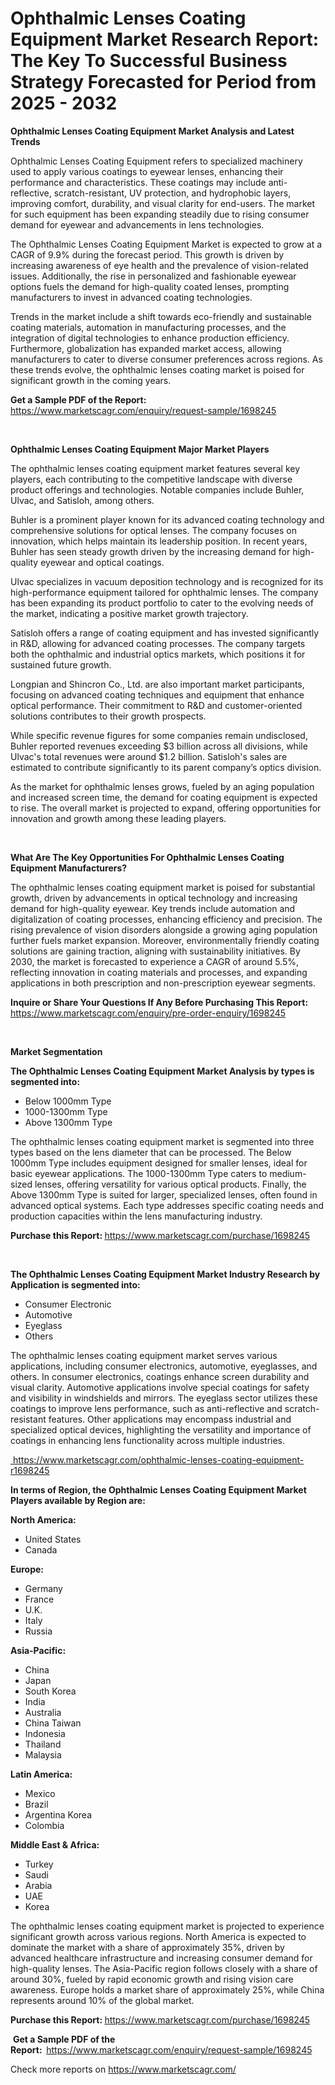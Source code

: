 <p><h1>Ophthalmic Lenses Coating Equipment Market Research Report: The Key To Successful Business Strategy Forecasted for Period from 2025 - 2032</h1></p><p><strong>Ophthalmic Lenses Coating Equipment Market Analysis and Latest Trends</strong></p>
<p><p>Ophthalmic Lenses Coating Equipment refers to specialized machinery used to apply various coatings to eyewear lenses, enhancing their performance and characteristics. These coatings may include anti-reflective, scratch-resistant, UV protection, and hydrophobic layers, improving comfort, durability, and visual clarity for end-users. The market for such equipment has been expanding steadily due to rising consumer demand for eyewear and advancements in lens technologies.</p><p>The Ophthalmic Lenses Coating Equipment Market is expected to grow at a CAGR of 9.9% during the forecast period. This growth is driven by increasing awareness of eye health and the prevalence of vision-related issues. Additionally, the rise in personalized and fashionable eyewear options fuels the demand for high-quality coated lenses, prompting manufacturers to invest in advanced coating technologies. </p><p>Trends in the market include a shift towards eco-friendly and sustainable coating materials, automation in manufacturing processes, and the integration of digital technologies to enhance production efficiency. Furthermore, globalization has expanded market access, allowing manufacturers to cater to diverse consumer preferences across regions. As these trends evolve, the ophthalmic lenses coating market is poised for significant growth in the coming years.</p></p>
<p><strong>Get a Sample PDF of the Report:&nbsp;</strong> <a href="https://www.marketscagr.com/enquiry/request-sample/1698245?utm_campaign=3122&utm_medium=2&utm_source=Github&utm_content=ia&utm_term=24032025&utm_id=ophthalmic-lenses-coating-equipment">https://www.marketscagr.com/enquiry/request-sample/1698245</a></p>
<p>&nbsp;</p>
<p><strong>Ophthalmic Lenses Coating Equipment Major Market Players</strong></p>
<p><p>The ophthalmic lenses coating equipment market features several key players, each contributing to the competitive landscape with diverse product offerings and technologies. Notable companies include Buhler, Ulvac, and Satisloh, among others.</p><p>Buhler is a prominent player known for its advanced coating technology and comprehensive solutions for optical lenses. The company focuses on innovation, which helps maintain its leadership position. In recent years, Buhler has seen steady growth driven by the increasing demand for high-quality eyewear and optical coatings.</p><p>Ulvac specializes in vacuum deposition technology and is recognized for its high-performance equipment tailored for ophthalmic lenses. The company has been expanding its product portfolio to cater to the evolving needs of the market, indicating a positive market growth trajectory.</p><p>Satisloh offers a range of coating equipment and has invested significantly in R&D, allowing for advanced coating processes. The company targets both the ophthalmic and industrial optics markets, which positions it for sustained future growth.</p><p>Longpian and Shincron Co., Ltd. are also important market participants, focusing on advanced coating techniques and equipment that enhance optical performance. Their commitment to R&D and customer-oriented solutions contributes to their growth prospects.</p><p>While specific revenue figures for some companies remain undisclosed, Buhler reported revenues exceeding $3 billion across all divisions, while Ulvac's total revenues were around $1.2 billion. Satisloh's sales are estimated to contribute significantly to its parent company’s optics division.</p><p>As the market for ophthalmic lenses grows, fueled by an aging population and increased screen time, the demand for coating equipment is expected to rise. The overall market is projected to expand, offering opportunities for innovation and growth among these leading players.</p></p>
<p>&nbsp;</p>
<p><strong>What Are The Key Opportunities For Ophthalmic Lenses Coating Equipment Manufacturers?</strong></p>
<p><p>The ophthalmic lenses coating equipment market is poised for substantial growth, driven by advancements in optical technology and increasing demand for high-quality eyewear. Key trends include automation and digitalization of coating processes, enhancing efficiency and precision. The rising prevalence of vision disorders alongside a growing aging population further fuels market expansion. Moreover, environmentally friendly coating solutions are gaining traction, aligning with sustainability initiatives. By 2030, the market is forecasted to experience a CAGR of around 5.5%, reflecting innovation in coating materials and processes, and expanding applications in both prescription and non-prescription eyewear segments.</p></p>
<p><strong>Inquire or Share Your Questions If Any Before Purchasing This Report:</strong> <a href="https://www.marketscagr.com/enquiry/pre-order-enquiry/1698245?utm_campaign=3122&utm_medium=2&utm_source=Github&utm_content=ia&utm_term=24032025&utm_id=ophthalmic-lenses-coating-equipment">https://www.marketscagr.com/enquiry/pre-order-enquiry/1698245</a></p>
<p>&nbsp;</p>
<p><strong>Market Segmentation</strong></p>
<p><strong>The Ophthalmic Lenses Coating Equipment Market Analysis by types is segmented into:</strong></p>
<p><ul><li>Below 1000mm Type</li><li>1000-1300mm Type</li><li>Above 1300mm Type</li></ul></p>
<p><p>The ophthalmic lenses coating equipment market is segmented into three types based on the lens diameter that can be processed. The Below 1000mm Type includes equipment designed for smaller lenses, ideal for basic eyewear applications. The 1000-1300mm Type caters to medium-sized lenses, offering versatility for various optical products. Finally, the Above 1300mm Type is suited for larger, specialized lenses, often found in advanced optical systems. Each type addresses specific coating needs and production capacities within the lens manufacturing industry.</p></p>
<p><strong>Purchase this Report:&nbsp;</strong><a href="https://www.marketscagr.com/purchase/1698245?utm_campaign=3122&utm_medium=2&utm_source=Github&utm_content=ia&utm_term=24032025&utm_id=ophthalmic-lenses-coating-equipment">https://www.marketscagr.com/purchase/1698245</a></p>
<p>&nbsp;</p>
<p><strong>The Ophthalmic Lenses Coating Equipment Market Industry Research by Application is segmented into:</strong></p>
<p><ul><li>Consumer Electronic</li><li>Automotive</li><li>Eyeglass</li><li>Others</li></ul></p>
<p><p>The ophthalmic lenses coating equipment market serves various applications, including consumer electronics, automotive, eyeglasses, and others. In consumer electronics, coatings enhance screen durability and visual clarity. Automotive applications involve special coatings for safety and visibility in windshields and mirrors. The eyeglass sector utilizes these coatings to improve lens performance, such as anti-reflective and scratch-resistant features. Other applications may encompass industrial and specialized optical devices, highlighting the versatility and importance of coatings in enhancing lens functionality across multiple industries.</p></p>
<p><a href="https://www.marketscagr.com/ophthalmic-lenses-coating-equipment-r1698245?utm_campaign=3122&utm_medium=2&utm_source=Github&utm_content=ia&utm_term=24032025&utm_id=ophthalmic-lenses-coating-equipment">&nbsp;https://www.marketscagr.com/ophthalmic-lenses-coating-equipment-r1698245</a></p>
<p><strong>In terms of Region, the Ophthalmic Lenses Coating Equipment Market Players available by Region are:</strong></p>
<p>
    <p> <strong> North America: </strong>
        <ul>
            <li>United States</li>
            <li>Canada</li>
        </ul>
        </p> 
    <p> <strong> Europe: </strong>
        <ul>
            <li>Germany</li>
            <li>France</li>
            <li>U.K.</li>
            <li>Italy</li>
            <li>Russia</li>
        </ul>
        </p> 
    <p> <strong> Asia-Pacific: </strong>
        <ul>
            <li>China</li>
            <li>Japan</li>
            <li>South Korea</li>
            <li>India</li>
            <li>Australia</li>
            <li>China Taiwan</li>
            <li>Indonesia</li>
            <li>Thailand</li>
            <li>Malaysia</li>
        </ul>
        </p> 
    <p> <strong> Latin America: </strong>
        <ul>
            <li>Mexico</li>
            <li>Brazil</li>
            <li>Argentina Korea</li>
            <li>Colombia</li>
        </ul>
        </p> 
    <p> <strong> Middle East & Africa: </strong>
        <ul>
            <li>Turkey</li>
            <li>Saudi</li>
            <li>Arabia</li>
            <li>UAE</li>
            <li>Korea</li>
        </ul>
    </p>
    </p>
<p><p>The ophthalmic lenses coating equipment market is projected to experience significant growth across various regions. North America is expected to dominate the market with a share of approximately 35%, driven by advanced healthcare infrastructure and increasing consumer demand for high-quality lenses. The Asia-Pacific region follows closely with a share of around 30%, fueled by rapid economic growth and rising vision care awareness. Europe holds a market share of approximately 25%, while China represents around 10% of the global market.</p></p>
<p><strong>Purchase this Report: </strong><a href="https://www.marketscagr.com/purchase/1698245?utm_campaign=3122&utm_medium=2&utm_source=Github&utm_content=ia&utm_term=24032025&utm_id=ophthalmic-lenses-coating-equipment">https://www.marketscagr.com/purchase/1698245</a></p>
<p>&nbsp;<strong>Get a Sample PDF of the Report:&nbsp;&nbsp;</strong><a href="https://www.marketscagr.com/enquiry/request-sample/1698245?utm_campaign=3122&utm_medium=2&utm_source=Github&utm_content=ia&utm_term=24032025&utm_id=ophthalmic-lenses-coating-equipment">https://www.marketscagr.com/enquiry/request-sample/1698245</a></p>
<p><strong></strong></p>
<p>Check more reports on <a href="https://www.marketscagr.com/?utm_campaign=3122&utm_medium=2&utm_source=Github&utm_content=ia&utm_term=24032025&utm_id=ophthalmic-lenses-coating-equipment">https://www.marketscagr.com/</a></p>